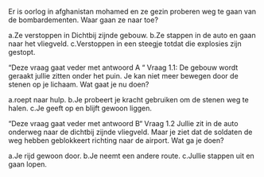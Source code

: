 Er is oorlog in afghanistan mohamed en ze gezin proberen weg te gaan van de bombardementen. Waar gaan ze naar toe?

a.Ze verstoppen in Dichtbij zijnde gebouw.
b.Ze stappen in de auto en gaan naar het vliegveld.
c.Verstoppen in een steegje totdat die explosies zijn gestopt.

 “Deze vraag gaat veder met antwoord A “
Vraag 1.1:
De gebouw wordt geraakt jullie  zitten onder het puin. Je kan niet meer bewegen door de stenen op je lichaam. Wat gaat je  nu doen?

a.roept naar hulp.
b.Je probeert je kracht gebruiken om de stenen weg te halen.
c.Je geeft op en blijft gewoon liggen.

“Deze vraag gaat veder met antwoord B“
Vraag 1.2
Jullie zit in de auto onderweg naar de dichtbij zijnde vliegveld. Maar je ziet dat de soldaten de weg hebben geblokkeert richting naar de airport. Wat ga je doen?

a.Je rijd gewoon door.
b.Je neemt een andere route.
c.Jullie stappen uit en gaan lopen.
